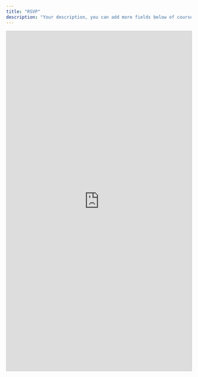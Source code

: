 ```yaml
---
title: "RSVP"
description: "Your description, you can add more fields below of course..."
---
```

<script src="https://static.airtable.com/js/embed/embed_snippet_v1.js"></script><iframe class="airtable-embed airtable-dynamic-height" src="https://airtable.com/embed/shrWSxtiXymjPbvGi?backgroundColor=green" frameborder="0" onmousewheel="" width="100%" height="921" style="background: transparent; border: 1px solid #ccc;"></iframe>
